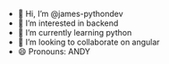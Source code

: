 - 👋 Hi, I’m @james-pythondev
- 👀 I’m interested in backend
- 🌱 I’m currently learning python
- 💞️ I’m looking to collaborate on angular
- 😄 Pronouns: ANDY

